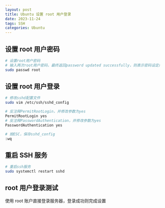 ```yaml
---
layout: post
title: Ubuntu 设置 root 用户登录
date: 2023-11-24
tags: SSH
categories: Ubuntu
---
```


## 设置 root 用户密码

```bash
# 设置root用户密码
# 输入两次root用户密码，最终返回password updated successfully，则表示密码设定成功
sudo passwd root
```

## 设置 root 用户登录

```bash
# 修改sshd配置文件
sudo vim /etc/ssh/sshd_config

# 反注释PermitRootLogin，并修改参数为yes
PermitRootLogin yes
# 反注释PasswordAuthentication，并修改参数为yes
PasswordAuthentication yes

# 按ESC，保存sshd_config
:wq
```

## 重启 SSH 服务

```bash
# 重启ssh服务
sudo systemctl restart sshd
```

## root 用户登录测试

使用 root 账户直接登录服务器，登录成功则完成设置
